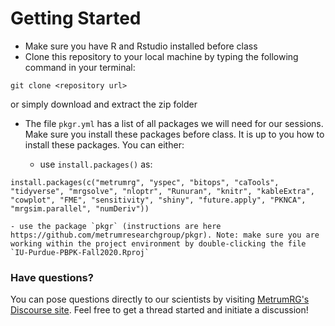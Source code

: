 # Getting Started

- Make sure you have R and Rstudio installed before class
- Clone this repository to your local machine by typing the following command in your terminal:
```
git clone <repository url>
```
or simply download and extract the zip folder

- The file `pkgr.yml` has a list of all packages we will need for our sessions. Make sure you install these packages before class. It is up to you how to install these packages. You can either:

    - use `install.packages()` as:
```
install.packages(c("metrumrg", "yspec", "bitops", "caTools", "tidyverse", "mrgsolve", "nloptr", "Runuran", "knitr", "kableExtra", "cowplot", "FME", "sensitivity", "shiny", "future.apply", "PKNCA", "mrgsim.parallel", "numDeriv"))
```
    - use the package `pkgr` (instructions are here https://github.com/metrumresearchgroup/pkgr). Note: make sure you are working within the project environment by double-clicking the file `IU-Purdue-PBPK-Fall2020.Rproj` 


### Have questions?

You can pose questions directly to our scientists by visiting [MetrumRG's Discourse site](https://www.metrumrg.community/).  Feel free to get a thread started and initiate a discussion!
